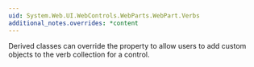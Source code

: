 ```yaml
---
uid: System.Web.UI.WebControls.WebParts.WebPart.Verbs
additional_notes.overrides: *content
---
```


<p>Derived classes can override the <xref href="System.Web.UI.WebControls.WebParts.WebPart.Verbs"></xref> property to allow users to add custom <xref href="System.Web.UI.WebControls.WebParts.WebPartVerb"></xref> objects to the verb collection for a <xref href="System.Web.UI.WebControls.WebParts.WebPart"></xref> control.</p>


